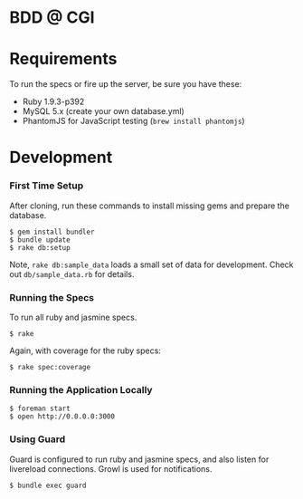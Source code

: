 # BDD @ CGI



# Requirements

To run the specs or fire up the server, be sure you have these:

* Ruby 1.9.3-p392
* MySQL 5.x (create your own database.yml)
* PhantomJS for JavaScript testing (```brew install phantomjs```)

# Development

### First Time Setup

After cloning, run these commands to install missing gems and prepare the database.

    $ gem install bundler
    $ bundle update
    $ rake db:setup 
    

Note, ```rake db:sample_data``` loads a small set of data for development. Check out ```db/sample_data.rb``` for details.

### Running the Specs

To run all ruby and jasmine specs.

    $ rake

Again, with coverage for the ruby specs:

    $ rake spec:coverage

### Running the Application Locally

    $ foreman start
    $ open http://0.0.0.0:3000

### Using Guard

Guard is configured to run ruby and jasmine specs, and also listen for livereload connections. Growl is used for notifications.

    $ bundle exec guard


